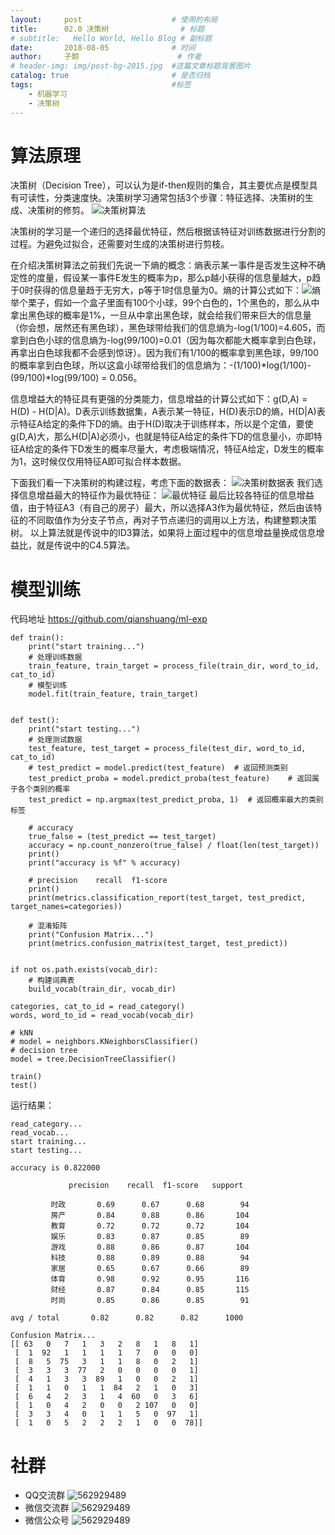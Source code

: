 ```yaml
---
layout:     post   				    # 使用的布局
title:      02.0 决策树 				# 标题 
# subtitle:   Hello World, Hello Blog # 副标题
date:       2018-08-05 				# 时间
author:     子颢 						# 作者
# header-img: img/post-bg-2015.jpg 	#这篇文章标题背景图片
catalog: true 						# 是否归档
tags:								#标签
    - 机器学习
    - 决策树
---
```


# 算法原理

决策树（Decision Tree），可以认为是if-then规则的集合，其主要优点是模型具有可读性，分类速度快。决策树学习通常包括3个步骤：特征选择、决策树的生成、决策树的修剪。
![决策树算法](/img/decision_tree-01.jpg)

决策树的学习是一个递归的选择最优特征，然后根据该特征对训练数据进行分割的过程。为避免过拟合，还需要对生成的决策树进行剪枝。

在介绍决策树算法之前我们先说一下熵的概念：熵表示某一事件是否发生这种不确定性的度量，假设某一事件E发生的概率为p，那么p越小获得的信息量越大，p趋于0时获得的信息量趋于无穷大，p等于1时信息量为0。熵的计算公式如下：![熵](/img/decision_tree-02.png)
举个栗子，假如一个盒子里面有100个小球，99个白色的，1个黑色的，那么从中拿出黑色球的概率是1%，一旦从中拿出黑色球，就会给我们带来巨大的信息量（你会想，居然还有黑色球），黑色球带给我们的信息熵为-log(1/100)=4.605，而拿到白色小球的信息熵为-log(99/100)=0.01（因为每次都能大概率拿到白色球，再拿出白色球我都不会感到惊讶）。因为我们有1/100的概率拿到黑色球，99/100的概率拿到白色球，所以这盒小球带给我们的信息熵为：-(1/100)*log(1/100)-(99/100)*log(99/100) = 0.056。

信息增益大的特征具有更强的分类能力，信息增益的计算公式如下：g(D,A) = H(D) - H(D|A)。D表示训练数据集，A表示某一特征，H(D)表示D的熵，H(D|A)表示特征A给定的条件下D的熵。由于H(D)取决于训练样本，所以是个定值，要使g(D,A)大，那么H(D|A)必须小，也就是特征A给定的条件下D的信息量小，亦即特征A给定的条件下D发生的概率尽量大，考虑极端情况，特征A给定，D发生的概率为1，这时候仅仅用特征A即可拟合样本数据。

下面我们看一下决策树的构建过程，考虑下面的数据表：
![决策树数据表](/img/decision_tree-03.png)
我们选择信息增益最大的特征作为最优特征：
![最优特征](/img/decision_tree-04.png)
最后比较各特征的信息增益值，由于特征A3（有自己的房子）最大，所以选择A3作为最优特征，然后由该特征的不同取值作为分支子节点，再对子节点递归的调用以上方法，构建整颗决策树。
以上算法就是传说中的ID3算法，如果将上面过程中的信息增益量换成信息增益比，就是传说中的C4.5算法。

# 模型训练

代码地址 <a href="https://github.com/qianshuang/ml-exp" target="_blank">https://github.com/qianshuang/ml-exp</a>

```
def train():
    print("start training...")
    # 处理训练数据
    train_feature, train_target = process_file(train_dir, word_to_id, cat_to_id)
    # 模型训练
    model.fit(train_feature, train_target)


def test():
    print("start testing...")
    # 处理测试数据
    test_feature, test_target = process_file(test_dir, word_to_id, cat_to_id)
    # test_predict = model.predict(test_feature)  # 返回预测类别
    test_predict_proba = model.predict_proba(test_feature)    # 返回属于各个类别的概率
    test_predict = np.argmax(test_predict_proba, 1)  # 返回概率最大的类别标签

    # accuracy
    true_false = (test_predict == test_target)
    accuracy = np.count_nonzero(true_false) / float(len(test_target))
    print()
    print("accuracy is %f" % accuracy)

    # precision    recall  f1-score
    print()
    print(metrics.classification_report(test_target, test_predict, target_names=categories))

    # 混淆矩阵
    print("Confusion Matrix...")
    print(metrics.confusion_matrix(test_target, test_predict))


if not os.path.exists(vocab_dir):
    # 构建词典表
    build_vocab(train_dir, vocab_dir)

categories, cat_to_id = read_category()
words, word_to_id = read_vocab(vocab_dir)

# kNN
# model = neighbors.KNeighborsClassifier()
# decision tree
model = tree.DecisionTreeClassifier()

train()
test()
```
运行结果：
```
read_category...
read_vocab...
start training...
start testing...

accuracy is 0.822000

             precision    recall  f1-score   support

         时政       0.69      0.67      0.68        94
         房产       0.84      0.88      0.86       104
         教育       0.72      0.72      0.72       104
         娱乐       0.83      0.87      0.85        89
         游戏       0.88      0.86      0.87       104
         科技       0.88      0.89      0.88        94
         家居       0.65      0.67      0.66        89
         体育       0.98      0.92      0.95       116
         财经       0.87      0.84      0.85       115
         时尚       0.85      0.86      0.85        91

avg / total       0.82      0.82      0.82      1000

Confusion Matrix...
[[ 63   0   7   1   3   2   8   1   8   1]
 [  1  92   1   1   1   1   7   0   0   0]
 [  8   5  75   3   1   1   8   0   2   1]
 [  3   3   3  77   2   0   0   0   0   1]
 [  4   1   3   3  89   1   0   0   2   1]
 [  1   1   0   1   1  84   2   1   0   3]
 [  6   4   2   3   1   4  60   0   3   6]
 [  1   0   4   2   0   0   2 107   0   0]
 [  3   3   4   0   1   1   5   0  97   1]
 [  1   0   5   2   2   2   1   0   0  78]]
```

# 社群

- QQ交流群
	![562929489](/img/qq_ewm.png)
- 微信交流群
	![562929489](/img/wx_ewm.png)
- 微信公众号
	![562929489](/img/wxgzh_ewm.png)